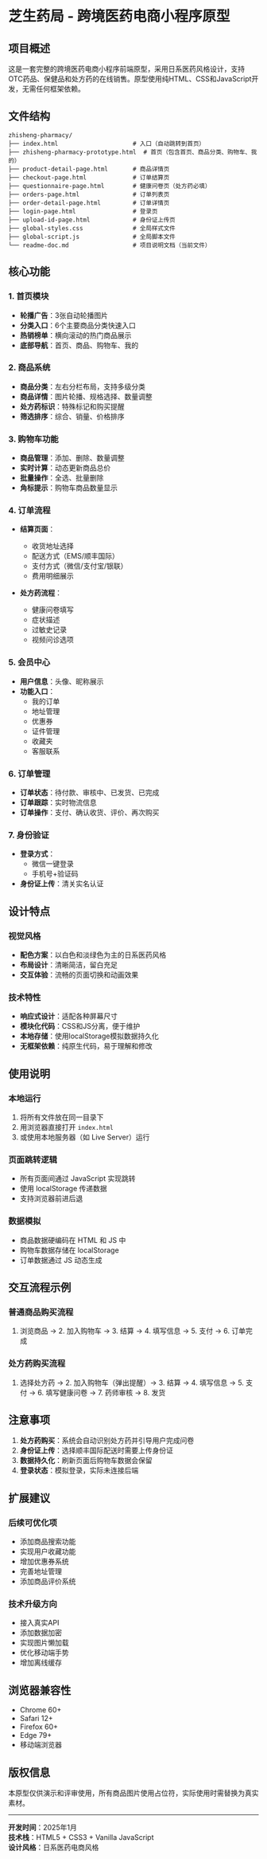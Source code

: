 # 芝生药局 - 跨境医药电商小程序原型

## 项目概述

这是一套完整的跨境医药电商小程序前端原型，采用日系医药风格设计，支持OTC药品、保健品和处方药的在线销售。原型使用纯HTML、CSS和JavaScript开发，无需任何框架依赖。

## 文件结构

```
zhisheng-pharmacy/
├── index.html                     # 入口（自动跳转到首页）
├── zhisheng-pharmacy-prototype.html  # 首页（包含首页、商品分类、购物车、我的）
├── product-detail-page.html       # 商品详情页
├── checkout-page.html             # 订单结算页
├── questionnaire-page.html        # 健康问卷页（处方药必填）
├── orders-page.html               # 订单列表页
├── order-detail-page.html         # 订单详情页
├── login-page.html                # 登录页
├── upload-id-page.html            # 身份证上传页
├── global-styles.css              # 全局样式文件
├── global-script.js               # 全局脚本文件
└── readme-doc.md                  # 项目说明文档（当前文件）
```

## 核心功能

### 1. 首页模块
- **轮播广告**：3张自动轮播图片
- **分类入口**：6个主要商品分类快速入口
- **热销榜单**：横向滚动的热门商品展示
- **底部导航**：首页、商品、购物车、我的

### 2. 商品系统
- **商品分类**：左右分栏布局，支持多级分类
- **商品详情**：图片轮播、规格选择、数量调整
- **处方药标识**：特殊标记和购买提醒
- **筛选排序**：综合、销量、价格排序

### 3. 购物车功能
- **商品管理**：添加、删除、数量调整
- **实时计算**：动态更新商品总价
- **批量操作**：全选、批量删除
- **角标提示**：购物车商品数量显示

### 4. 订单流程
- **结算页面**：
  - 收货地址选择
  - 配送方式（EMS/顺丰国际）
  - 支付方式（微信/支付宝/银联）
  - 费用明细展示

- **处方药流程**：
  - 健康问卷填写
  - 症状描述
  - 过敏史记录
  - 视频问诊选项

### 5. 会员中心
- **用户信息**：头像、昵称展示
- **功能入口**：
  - 我的订单
  - 地址管理
  - 优惠券
  - 证件管理
  - 收藏夹
  - 客服联系

### 6. 订单管理
- **订单状态**：待付款、审核中、已发货、已完成
- **订单跟踪**：实时物流信息
- **订单操作**：支付、确认收货、评价、再次购买

### 7. 身份验证
- **登录方式**：
  - 微信一键登录
  - 手机号+验证码
- **身份证上传**：清关实名认证

## 设计特点

### 视觉风格
- **配色方案**：以白色和淡绿色为主的日系医药风格
- **布局设计**：清晰简洁，留白充足
- **交互体验**：流畅的页面切换和动画效果

### 技术特性
- **响应式设计**：适配各种屏幕尺寸
- **模块化代码**：CSS和JS分离，便于维护
- **本地存储**：使用localStorage模拟数据持久化
- **无框架依赖**：纯原生代码，易于理解和修改

## 使用说明

### 本地运行
1. 将所有文件放在同一目录下
2. 用浏览器直接打开 `index.html`
3. 或使用本地服务器（如 Live Server）运行

### 页面跳转逻辑
- 所有页面间通过 JavaScript 实现跳转
- 使用 localStorage 传递数据
- 支持浏览器前进后退

### 数据模拟
- 商品数据硬编码在 HTML 和 JS 中
- 购物车数据存储在 localStorage
- 订单数据通过 JS 动态生成

## 交互流程示例

### 普通商品购买流程
1. 浏览商品 → 2. 加入购物车 → 3. 结算 → 4. 填写信息 → 5. 支付 → 6. 订单完成

### 处方药购买流程
1. 选择处方药 → 2. 加入购物车（弹出提醒）→ 3. 结算 → 4. 填写信息 → 5. 支付 → 6. 填写健康问卷 → 7. 药师审核 → 8. 发货

## 注意事项

1. **处方药购买**：系统会自动识别处方药并引导用户完成问卷
2. **身份证上传**：选择顺丰国际配送时需要上传身份证
3. **数据持久化**：刷新页面后购物车数据会保留
4. **登录状态**：模拟登录，实际未连接后端

## 扩展建议

### 后续可优化项
- 添加商品搜索功能
- 实现用户收藏功能
- 增加优惠券系统
- 完善地址管理
- 添加商品评价系统

### 技术升级方向
- 接入真实API
- 添加数据加密
- 实现图片懒加载
- 优化移动端手势
- 增加离线缓存

## 浏览器兼容性

- Chrome 60+
- Safari 12+
- Firefox 60+
- Edge 79+
- 移动端浏览器

## 版权信息

本原型仅供演示和评审使用，所有商品图片使用占位符，实际使用时需替换为真实素材。

---

**开发时间**：2025年1月  
**技术栈**：HTML5 + CSS3 + Vanilla JavaScript  
**设计风格**：日系医药电商风格
